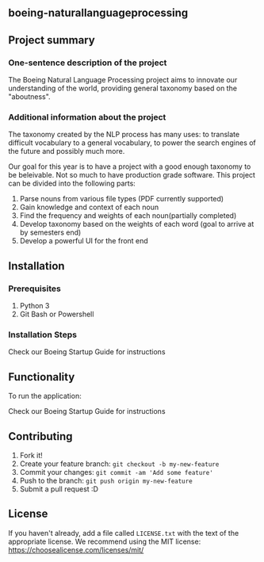 ## boeing-naturallanguageprocessing

## Project summary

### One-sentence description of the project

The Boeing Natural Language Processing project aims to innovate our understanding of the world, providing general taxonomy based on the "aboutness".

### Additional information about the project

The taxonomy created by the NLP process has many uses: to translate difficult vocabulary to a general vocabulary, to power the search engines of 
the future and possibly much more.

Our goal for this year is to have a project with a good enough taxonomy to be beleivable. Not so much to have production grade software. This project can
be divided into the following parts:
1. Parse nouns from various file types (PDF currently supported)
2. Gain knowledge and context of each noun
3. Find the frequency and weights of each noun(partially completed)
4. Develop taxonomy based on the weights of each word (goal to arrive at by semesters end)
5. Develop a powerful UI for the front end 

## Installation

### Prerequisites

1. Python 3
2. Git Bash or Powershell

### Installation Steps

Check our Boeing Startup Guide for instructions

## Functionality

To run the application:

Check our Boeing Startup Guide for instructions

## Contributing

1. Fork it!
2. Create your feature branch: `git checkout -b my-new-feature`
3. Commit your changes: `git commit -am 'Add some feature'`
4. Push to the branch: `git push origin my-new-feature`
5. Submit a pull request :D

## License

If you haven't already, add a file called `LICENSE.txt` with the text of the appropriate license.
We recommend using the MIT license: <https://choosealicense.com/licenses/mit/>

